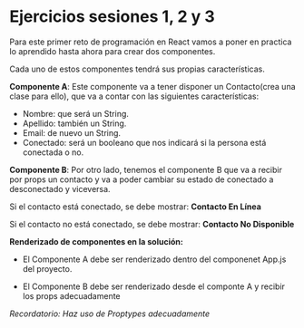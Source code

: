 # Ejercicios sesiones 1, 2 y 3

Para este primer reto de programación en React vamos a poner en practica lo aprendido hasta ahora para crear dos componentes.

Cada uno de estos componentes tendrá sus propias características.

__Componente A__: Este componente va a tener disponer un Contacto(crea una clase para ello), que va a contar con las siguientes características:

- Nombre: que será un String.
- Apellido: también un String.
- Email: de nuevo un String.
- Conectado: será un booleano que nos indicará si la persona está conectada o no.

__Componente B__: Por otro lado, tenemos el componente B que va a recibir por props un contacto y va a poder cambiar su estado de conectado a desconectado y viceversa.

Si el contacto está conectado, se debe mostrar: __Contacto En Línea__

Si el contacto no está conectado, se debe mostrar: __Contacto No Disponible__

__Renderizado de componentes en la solución:__

- El Componente A debe ser renderizado dentro del componenet App.js del proyecto.

- El Componente B debe ser renderizado desde el componte A y recibir los props adecuadamente

_Recordatorio: Haz uso de Proptypes adecuadamente_